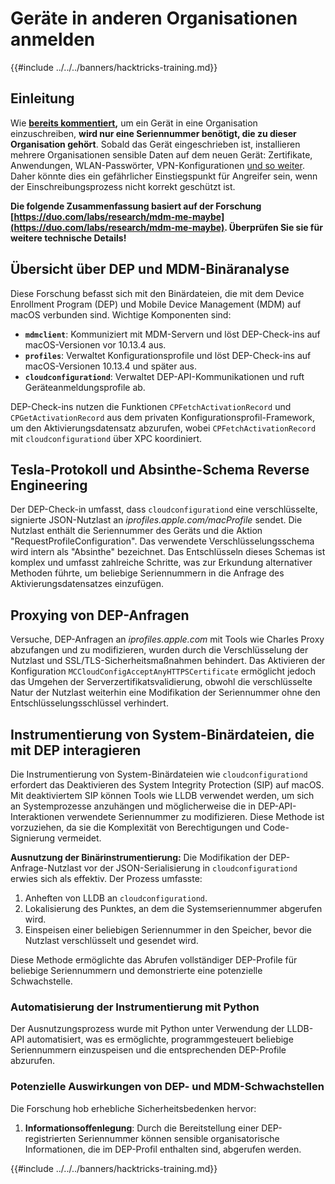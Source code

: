 # Geräte in anderen Organisationen anmelden

{{#include ../../../banners/hacktricks-training.md}}

## Einleitung

Wie [**bereits kommentiert**](#what-is-mdm-mobile-device-management)**,** um ein Gerät in eine Organisation einzuschreiben, **wird nur eine Seriennummer benötigt, die zu dieser Organisation gehört**. Sobald das Gerät eingeschrieben ist, installieren mehrere Organisationen sensible Daten auf dem neuen Gerät: Zertifikate, Anwendungen, WLAN-Passwörter, VPN-Konfigurationen [und so weiter](https://developer.apple.com/enterprise/documentation/Configuration-Profile-Reference.pdf).\
Daher könnte dies ein gefährlicher Einstiegspunkt für Angreifer sein, wenn der Einschreibungsprozess nicht korrekt geschützt ist.

**Die folgende Zusammenfassung basiert auf der Forschung [https://duo.com/labs/research/mdm-me-maybe](https://duo.com/labs/research/mdm-me-maybe). Überprüfen Sie sie für weitere technische Details!**

## Übersicht über DEP und MDM-Binäranalyse

Diese Forschung befasst sich mit den Binärdateien, die mit dem Device Enrollment Program (DEP) und Mobile Device Management (MDM) auf macOS verbunden sind. Wichtige Komponenten sind:

- **`mdmclient`**: Kommuniziert mit MDM-Servern und löst DEP-Check-ins auf macOS-Versionen vor 10.13.4 aus.
- **`profiles`**: Verwaltet Konfigurationsprofile und löst DEP-Check-ins auf macOS-Versionen 10.13.4 und später aus.
- **`cloudconfigurationd`**: Verwaltet DEP-API-Kommunikationen und ruft Geräteanmeldungsprofile ab.

DEP-Check-ins nutzen die Funktionen `CPFetchActivationRecord` und `CPGetActivationRecord` aus dem privaten Konfigurationsprofil-Framework, um den Aktivierungsdatensatz abzurufen, wobei `CPFetchActivationRecord` mit `cloudconfigurationd` über XPC koordiniert.

## Tesla-Protokoll und Absinthe-Schema Reverse Engineering

Der DEP-Check-in umfasst, dass `cloudconfigurationd` eine verschlüsselte, signierte JSON-Nutzlast an _iprofiles.apple.com/macProfile_ sendet. Die Nutzlast enthält die Seriennummer des Geräts und die Aktion "RequestProfileConfiguration". Das verwendete Verschlüsselungsschema wird intern als "Absinthe" bezeichnet. Das Entschlüsseln dieses Schemas ist komplex und umfasst zahlreiche Schritte, was zur Erkundung alternativer Methoden führte, um beliebige Seriennummern in die Anfrage des Aktivierungsdatensatzes einzufügen.

## Proxying von DEP-Anfragen

Versuche, DEP-Anfragen an _iprofiles.apple.com_ mit Tools wie Charles Proxy abzufangen und zu modifizieren, wurden durch die Verschlüsselung der Nutzlast und SSL/TLS-Sicherheitsmaßnahmen behindert. Das Aktivieren der Konfiguration `MCCloudConfigAcceptAnyHTTPSCertificate` ermöglicht jedoch das Umgehen der Serverzertifikatsvalidierung, obwohl die verschlüsselte Natur der Nutzlast weiterhin eine Modifikation der Seriennummer ohne den Entschlüsselungsschlüssel verhindert.

## Instrumentierung von System-Binärdateien, die mit DEP interagieren

Die Instrumentierung von System-Binärdateien wie `cloudconfigurationd` erfordert das Deaktivieren des System Integrity Protection (SIP) auf macOS. Mit deaktiviertem SIP können Tools wie LLDB verwendet werden, um sich an Systemprozesse anzuhängen und möglicherweise die in DEP-API-Interaktionen verwendete Seriennummer zu modifizieren. Diese Methode ist vorzuziehen, da sie die Komplexität von Berechtigungen und Code-Signierung vermeidet.

**Ausnutzung der Binärinstrumentierung:**
Die Modifikation der DEP-Anfrage-Nutzlast vor der JSON-Serialisierung in `cloudconfigurationd` erwies sich als effektiv. Der Prozess umfasste:

1. Anheften von LLDB an `cloudconfigurationd`.
2. Lokalisierung des Punktes, an dem die Systemseriennummer abgerufen wird.
3. Einspeisen einer beliebigen Seriennummer in den Speicher, bevor die Nutzlast verschlüsselt und gesendet wird.

Diese Methode ermöglichte das Abrufen vollständiger DEP-Profile für beliebige Seriennummern und demonstrierte eine potenzielle Schwachstelle.

### Automatisierung der Instrumentierung mit Python

Der Ausnutzungsprozess wurde mit Python unter Verwendung der LLDB-API automatisiert, was es ermöglichte, programmgesteuert beliebige Seriennummern einzuspeisen und die entsprechenden DEP-Profile abzurufen.

### Potenzielle Auswirkungen von DEP- und MDM-Schwachstellen

Die Forschung hob erhebliche Sicherheitsbedenken hervor:

1. **Informationsoffenlegung**: Durch die Bereitstellung einer DEP-registrierten Seriennummer können sensible organisatorische Informationen, die im DEP-Profil enthalten sind, abgerufen werden.

{{#include ../../../banners/hacktricks-training.md}}
